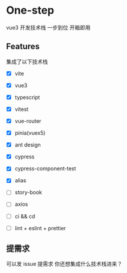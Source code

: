 # One-step

vue3 开发技术栈 一步到位 开箱即用

## Features

集成了以下技术栈

- [x] vite
- [x] vue3
- [x] typescript
- [x] vitest
- [x] vue-router
- [x] pinia(vuex5)
- [x] ant design
- [x] cypress
- [x] cypress-component-test
- [x] alias
- [ ] story-book
- [ ] axios
- [ ] ci && cd
- [ ] lint + eslint + prettier


## 提需求

可以发 issue 提需求 你还想集成什么技术栈进来？
